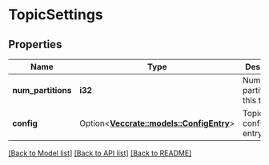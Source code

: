# TopicSettings

## Properties

Name | Type | Description | Notes
------------ | ------------- | ------------- | -------------
**num_partitions** | **i32** | Number of partitions for this topic. | 
**config** | Option<[**Vec<crate::models::ConfigEntry>**](ConfigEntry.md)> | Topic configuration entry. | [optional]

[[Back to Model list]](../README.md#documentation-for-models) [[Back to API list]](../README.md#documentation-for-api-endpoints) [[Back to README]](../README.md)


